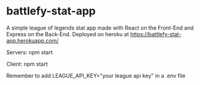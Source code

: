 # battlefy-stat-app

A simple league of legends stat app made with React on the Front-End and Express on the Back-End. Deployed on heroku at
<a href="https://battlefy-stat-app.herokuapp.com/">https://battlefy-stat-app.herokuapp.com/</a>

Servers: npm start

Client: npm start

Remember to add LEAGUE_API_KEY="your league api key" in a .env file
